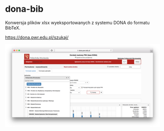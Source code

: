# dona-bib

Konwersja plików xlsx wyeksportowanych z systemu DONA do formatu BibTeX.

https://dona.pwr.edu.pl/szukaj/

![](figures/dona_1.png)
